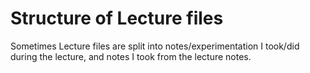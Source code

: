 # Structure of Lecture files

Sometimes Lecture files are split into notes/experimentation I took/did during the lecture, and notes I took from the lecture notes. 